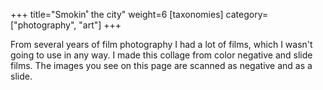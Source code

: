 +++
title="Smokin˚ the city"
weight=6
[taxonomies]
category=["photography", "art"]
+++

From several years of film photography I had a lot of films, which I wasn't going to use in any way. I made this collage from color negative and slide films. The images you see on this page are scanned as negative and as a slide.
